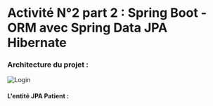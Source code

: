 # Activité N°2 part 2 : Spring Boot - ORM avec Spring Data JPA Hibernate

### Architecture du projet :
![Login](https://github.com/HousnaAghzer/All-Ressources-/blob/master/45.PNG?raw=true)

#### L'entité JPA Patient :
